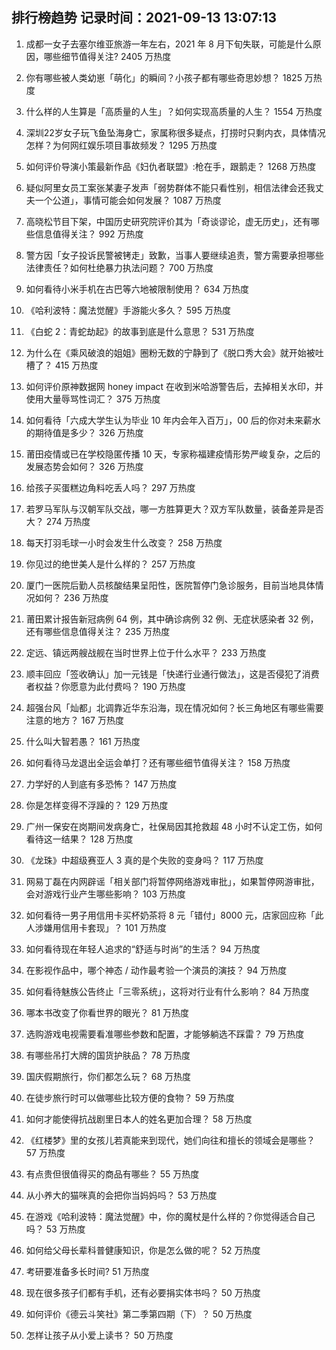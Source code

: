 
## 排行榜趋势 记录时间：2021-09-13 13:07:13
  
  1. 成都一女子去塞尔维亚旅游一年左右，2021 年 8 月下旬失联，可能是什么原因，哪些细节值得关注? 2405 万热度
    
  2. 你有哪些被人类幼崽「萌化」的瞬间？小孩子都有哪些奇思妙想？ 1825 万热度
    
  3. 什么样的人生算是「高质量的人生」？如何实现高质量的人生？ 1554 万热度
    
  4. 深圳22岁女子玩飞鱼坠海身亡，家属称很多疑点，打捞时只剩内衣，具体情况怎样？为何网红娱乐项目事故频发？ 1295 万热度
    
  5. 如何评价导演小策最新作品《妇仇者联盟》:枪在手，跟鹅走？ 1268 万热度
    
  6. 疑似阿里女员工案张某妻子发声「弱势群体不能只看性别，相信法律会还我丈夫一个公道」，事情可能会如何发展？ 1087 万热度
    
  7. 高晓松节目下架，中国历史研究院评价其为「奇谈谬论，虚无历史」，还有哪些信息值得关注？ 992 万热度
    
  8. 警方因「女子投诉民警被铐走」致歉，当事人要继续追责，警方需要承担哪些法律责任？如何杜绝暴力执法问题？ 700 万热度
    
  9. 如何看待小米手机在古巴等六地被限制使用？ 634 万热度
    
  10. 《哈利波特：魔法觉醒》手游能火多久？ 595 万热度
    
  11. 《白蛇 2：青蛇劫起》的故事到底是什么意思？ 531 万热度
    
  12. 为什么在《乘风破浪的姐姐》圈粉无数的宁静到了《脱口秀大会》就开始被吐槽了？ 415 万热度
    
  13. 如何评价原神数据网 honey impact 在收到米哈游警告后，去掉相关水印，并使用大量辱骂性词汇？ 375 万热度
    
  14. 如何看待「六成大学生认为毕业 10 年内会年入百万」，00 后的你对未来薪水的期待值是多少？ 326 万热度
    
  15. 莆田疫情或已在学校隐匿传播 10 天，专家称福建疫情形势严峻复杂，之后的发展态势会如何？ 326 万热度
    
  16. 给孩子买蛋糕边角料吃丢人吗？ 297 万热度
    
  17. 若罗马军队与汉朝军队交战，哪一方胜算更大？双方军队数量，装备差异是否大？ 274 万热度
    
  18. 每天打羽毛球一小时会发生什么改变？ 258 万热度
    
  19. 你见过的绝世美人是什么样的？ 257 万热度
    
  20. 厦门一医院后勤人员核酸结果呈阳性，医院暂停门急诊服务，目前当地具体情况如何？ 236 万热度
    
  21. 莆田累计报告新冠病例 64 例，其中确诊病例 32 例、无症状感染者 32 例，还有哪些信息值得关注？ 235 万热度
    
  22. 定远、镇远两艘战舰在当时世界上位于什么水平？ 233 万热度
    
  23. 顺丰回应「签收确认」加一元钱是「快递行业通行做法」，这是否侵犯了消费者权益？你愿意为此付费吗？ 190 万热度
    
  24. 超强台风「灿都」北调靠近华东沿海，现在情况如何？长三角地区有哪些需要注意的地方？ 167 万热度
    
  25. 什么叫大智若愚？ 161 万热度
    
  26. 如何看待马龙退出全运会单打？还有哪些细节值得关注？ 158 万热度
    
  27. 力学好的人到底有多恐怖？ 147 万热度
    
  28. 你是怎样变得不浮躁的？ 129 万热度
    
  29. 广州一保安在岗期间发病身亡，社保局因其抢救超 48 小时不认定工伤，如何看待这一结果？ 128 万热度
    
  30. 《龙珠》中超级赛亚人 3 真的是个失败的变身吗？ 117 万热度
    
  31. 网易丁磊在内网辟谣「相关部门将暂停网络游戏审批」，如果暂停网游审批，会对游戏行业产生哪些影响？ 103 万热度
    
  32. 如何看待一男子用信用卡买杯奶茶将 8 元「错付」8000 元，店家回应称「此人涉嫌用信用卡套现」？ 101 万热度
    
  33. 如何看待现在年轻人追求的“舒适与时尚”的生活？ 94 万热度
    
  34. 在影视作品中，哪个神态 / 动作最考验一个演员的演技？ 94 万热度
    
  35. 如何看待魅族公告终止「三零系统」，这将对行业有什么影响？ 84 万热度
    
  36. 哪本书改变了你看世界的眼光？ 81 万热度
    
  37. 选购游戏电视需要看准哪些参数和配置，才能够躺选不踩雷？ 79 万热度
    
  38. 有哪些吊打大牌的国货护肤品？ 78 万热度
    
  39. 国庆假期旅行，你们都怎么玩？ 68 万热度
    
  40. 在徒步旅行时可以做哪些比较方便的食物？ 59 万热度
    
  41. 如何才能使得抗战剧里日本人的姓名更加合理？ 58 万热度
    
  42. 《红楼梦》里的女孩儿若真能来到现代，她们向往和擅长的领域会是哪些？ 57 万热度
    
  43. 有点贵但很值得买的商品有哪些？ 55 万热度
    
  44. 从小养大的猫咪真的会把你当妈妈吗？ 53 万热度
    
  45. 在游戏《哈利波特：魔法觉醒》中，你的魔杖是什么样的？你觉得适合自己吗？ 53 万热度
    
  46. 如何给父母长辈科普健康知识，你是怎么做的呢？ 52 万热度
    
  47. 考研要准备多长时间? 51 万热度
    
  48. 现在很多孩子们都有手机，还有必要捐实体书吗？ 50 万热度
    
  49. 如何评价《德云斗笑社》第二季第四期（下）？ 50 万热度
    
  50. 怎样让孩子从小爱上读书？ 50 万热度
    